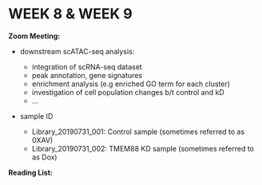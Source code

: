 # WEEK 8 & WEEK 9

**Zoom Meeting:**

- downstream scATAC-seq analysis:
  - integration of scRNA-seq dataset
  - peak annotation, gene signatures
  - enrichment analysis (e.g enriched GO term for each cluster)
  - investigation of cell population changes b/t control and kD
  - ...

- sample ID
  - Library_20190731_001: Control sample (sometimes referred to as 0XAV)
  - Library_20190731_002: TMEM88 KD sample (sometimes referred to as Dox)

**Reading List:**

